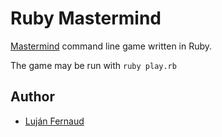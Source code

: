 # Ruby Mastermind

[Mastermind](https://en.wikipedia.org/wiki/Mastermind_%28board_game%29) command line game written in Ruby.

The game may be run with `ruby play.rb`

## Author

- [Luján Fernaud](https://github.com/lujanfernaud)
